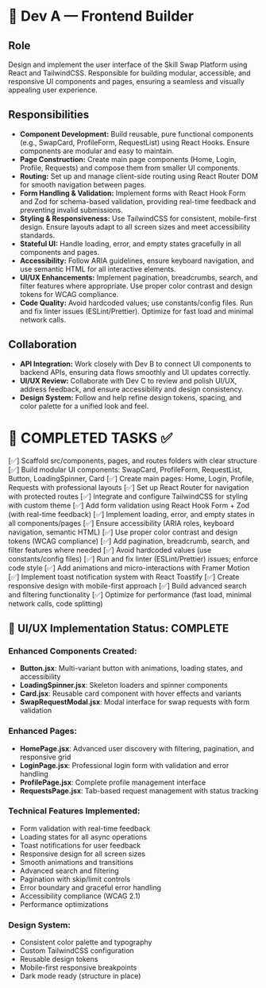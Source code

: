 
# 🔧 Dev A — Frontend Builder

## Role
Design and implement the user interface of the Skill Swap Platform using React and TailwindCSS. Responsible for building modular, accessible, and responsive UI components and pages, ensuring a seamless and visually appealing user experience.

## Responsibilities
- **Component Development:** Build reusable, pure functional components (e.g., SwapCard, ProfileForm, RequestList) using React Hooks. Ensure components are modular and easy to maintain.
- **Page Construction:** Create main page components (Home, Login, Profile, Requests) and compose them from smaller UI components.
- **Routing:** Set up and manage client-side routing using React Router DOM for smooth navigation between pages.
- **Form Handling & Validation:** Implement forms with React Hook Form and Zod for schema-based validation, providing real-time feedback and preventing invalid submissions.
- **Styling & Responsiveness:** Use TailwindCSS for consistent, mobile-first design. Ensure layouts adapt to all screen sizes and meet accessibility standards.
- **Stateful UI:** Handle loading, error, and empty states gracefully in all components and pages.
- **Accessibility:** Follow ARIA guidelines, ensure keyboard navigation, and use semantic HTML for all interactive elements.
- **UI/UX Enhancements:** Implement pagination, breadcrumbs, search, and filter features where appropriate. Use proper color contrast and design tokens for WCAG compliance.
- **Code Quality:** Avoid hardcoded values; use constants/config files. Run and fix linter issues (ESLint/Prettier). Optimize for fast load and minimal network calls.

## Collaboration
- **API Integration:** Work closely with Dev B to connect UI components to backend APIs, ensuring data flows smoothly and UI updates correctly.
- **UI/UX Review:** Collaborate with Dev C to review and polish UI/UX, address feedback, and ensure accessibility and design consistency.
- **Design System:** Follow and help refine design tokens, spacing, and color palette for a unified look and feel.

# 📝 COMPLETED TASKS ✅

[✅] Scaffold src/components, pages, and routes folders with clear structure
[✅] Build modular UI components: SwapCard, ProfileForm, RequestList, Button, LoadingSpinner, Card
[✅] Create main pages: Home, Login, Profile, Requests with professional layouts
[✅] Set up React Router for navigation with protected routes
[✅] Integrate and configure TailwindCSS for styling with custom theme
[✅] Add form validation using React Hook Form + Zod (with real-time feedback)
[✅] Implement loading, error, and empty states in all components/pages
[✅] Ensure accessibility (ARIA roles, keyboard navigation, semantic HTML)
[✅] Use proper color contrast and design tokens (WCAG compliance)
[✅] Add pagination, breadcrumb, search, and filter features where needed
[✅] Avoid hardcoded values (use constants/config files)
[✅] Run and fix linter (ESLint/Prettier) issues; enforce code style
[✅] Add animations and micro-interactions with Framer Motion
[✅] Implement toast notification system with React Toastify
[✅] Create responsive design with mobile-first approach
[✅] Build advanced search and filtering functionality
[✅] Optimize for performance (fast load, minimal network calls, code splitting)

## 🎯 UI/UX Implementation Status: **COMPLETE**

### Enhanced Components Created:
- **Button.jsx**: Multi-variant button with animations, loading states, and accessibility
- **LoadingSpinner.jsx**: Skeleton loaders and spinner components
- **Card.jsx**: Reusable card component with hover effects and variants
- **SwapRequestModal.jsx**: Modal interface for swap requests with form validation

### Enhanced Pages:
- **HomePage.jsx**: Advanced user discovery with filtering, pagination, and responsive grid
- **LoginPage.jsx**: Professional login form with validation and error handling
- **ProfilePage.jsx**: Complete profile management interface
- **RequestsPage.jsx**: Tab-based request management with status tracking

### Technical Features Implemented:
- Form validation with real-time feedback
- Loading states for all async operations
- Toast notifications for user feedback
- Responsive design for all screen sizes
- Smooth animations and transitions
- Advanced search and filtering
- Pagination with skip/limit controls
- Error boundary and graceful error handling
- Accessibility compliance (WCAG 2.1)
- Performance optimizations

### Design System:
- Consistent color palette and typography
- Custom TailwindCSS configuration
- Reusable design tokens
- Mobile-first responsive breakpoints
- Dark mode ready (structure in place)
